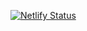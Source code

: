 [![Netlify Status](https://api.netlify.com/api/v1/badges/3ab9ee84-0d91-4f40-8a69-6ad8d971f3f0/deploy-status)](https://app.netlify.com/sites/sheruta-dashboard/deploys)